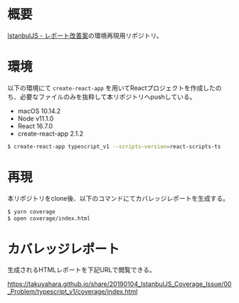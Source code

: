 # 概要
[IstanbulJS - レポート改善案](https://qiita.com/TakuyaHara/items/52d6fb394185196e2db8)の環境再現用リポジトリ。

# 環境
以下の環境にて `create-react-app` を用いてReactプロジェクトを作成したのち、必要なファイルのみを抜粋して本リポジトリへpushしている。

* macOS 10.14.2
* Node v11.1.0
* React 16.7.0
* create-react-app 2.1.2

```bash
$ create-react-app typescript_v1 --scripts-version=react-scripts-ts
```

# 再現
本リポジトリをclone後、以下のコマンドにてカバレッジレポートを生成する。

```bash
$ yarn coverage
$ open coverage/index.html
```

# カバレッジレポート
生成されるHTMLレポートを下記URLで閲覧できる。

https://takuyahara.github.io/share/20190104_IstanbulJS_Coverage_Issue/00_Problem/typescript_v1/coverage/index.html
